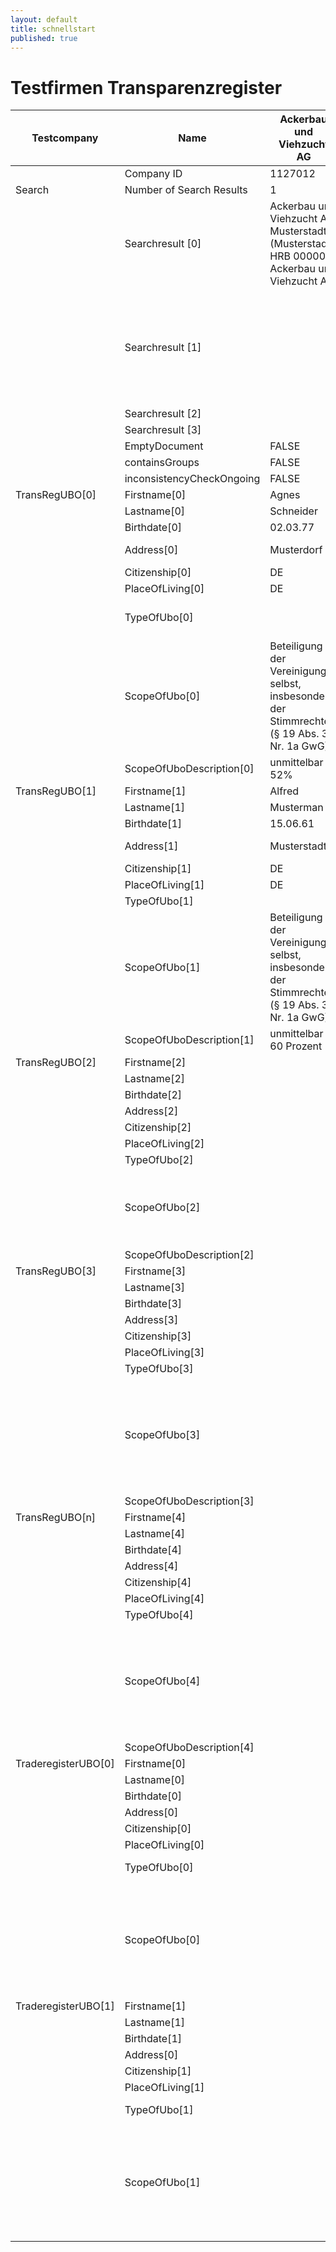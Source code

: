 ```yaml
---
layout: default
title: schnellstart
published: true
---
```


# Testfirmen Transparenzregister

| Testcompany         | Name                      | Ackerbau und Viehzucht AG                                                                    | Vistel AG & Co. KG                                                                                       | Schulz Lebensmittel e.K.                                                                                 | Fairness GmbH                                                                                            | Schlamm Verwaltungs GmbH | Buchverlagsgesellschaft Druck mbH                                                            | Sommertraum Wunsch GmbH                                                                      | XBÖA GmbH, Völklingen | Kultur Service GmbH                                           |
|---------------------|---------------------------|----------------------------------------------------------------------------------------------|----------------------------------------------------------------------------------------------------------|----------------------------------------------------------------------------------------------------------|----------------------------------------------------------------------------------------------------------|--------------------------|----------------------------------------------------------------------------------------------|----------------------------------------------------------------------------------------------|-----------------------|---------------------------------------------------------------|
|                     | Company ID                | 1127012                                                                                      | 2267367                                                                                                  | 2303201                                                                                                  | 2379664                                                                                                  | 2416643                  | 1645768                                                                                      | 2261598                                                                                      | 2232357               | 2372697                                                       |
| Search              | Number of Search Results  | 1                                                                                            | 2                                                                                                        | 1                                                                                                        | 4                                                                                                        | 0                        | 1                                                                                            | 1                                                                                            |                       | 1                                                             |
|                     | Searchresult [0]          | Ackerbau und Viehzucht AG, Musterstadt (Musterstadt), HRB 000001 Ackerbau und Viehzucht AG   | Vistel AG & Co. KG, Musterstadt (Musterstadt), HRB 000002 Vistel AG & Co. KG                             | Schulz Lebensmittel e.K.                                                                                 | Fairness GmbH, Bingen, HRB 564561                                                                        |                          | Buchverlagsgesellschaft Druck mbH, Frankfurt am Main, HRB 3867                               | Sommertraum Wunsch GmbH, Gelsenkirchen, HRB 2674                                             |                       | Kultur Service GmbH, Lichtenstein                             |
|                     | Searchresult [1]          |                                                                                              | Diestel Samen AG & Co. KG, Musterstadt (Musterstadt), HRB 000003 Diestel Samen AG & Co. KG               |                                                                                                          |                                                                                                          |                          |                                                                                              |                                                                                              |                       |                                                               |
|                     | Searchresult [2]          |                                                                                              |                                                                                                          |                                                                                                          |                                                                                                          |                          |                                                                                              |                                                                                              |                       |                                                               |
|                     | Searchresult [3]          |                                                                                              |                                                                                                          |                                                                                                          |                                                                                                          |                          |                                                                                              |                                                                                              |                       |                                                               |
|                     | EmptyDocument             | FALSE                                                                                        | TRUE                                                                                                     | TRUE                                                                                                     | FALSE                                                                                                    |                          | FALSE                                                                                        | FALSE                                                                                        | TRUE                  | FALSE                                                         |
|                     | containsGroups            | FALSE                                                                                        | FALSE                                                                                                    | FALSE                                                                                                    | FALSE                                                                                                    | FALSE                    | FALSE                                                                                        | FALSE                                                                                        | FALSE                 | TRUE                                                          |
|                     | inconsistencyCheckOngoing | FALSE                                                                                        | FALSE                                                                                                    | FALSE                                                                                                    | FALSE                                                                                                    | FALSE                    | FALSE                                                                                        | FALSE                                                                                        | FALSE                 | FALSE                                                         |
| TransRegUBO[0]      | Firstname[0]              | Agnes                                                                                        |                                                                                                          |                                                                                                          | Erika                                                                                                    |                          | John                                                                                         | Jane                                                                                         |                       |                                                               |
|                     | Lastname[0]               | Schneider                                                                                    |                                                                                                          |                                                                                                          | Musterfrau                                                                                               |                          | Doe                                                                                          | Doe                                                                                          |                       |                                                               |
|                     | Birthdate[0]              | 02.03.77                                                                                     |                                                                                                          |                                                                                                          | 01.01.91                                                                                                 |                          | 01.01.80                                                                                     | 01.01.70                                                                                     |                       |                                                               |
|                     | Address[0]                | Musterdorf                                                                                   |                                                                                                          |                                                                                                          | Frankfurt am Main                                                                                        |                          | Berlin                                                                                       | Berlin                                                                                       |                       |                                                               |
|                     | Citizenship[0]            | DE                                                                                           |                                                                                                          |                                                                                                          | ES                                                                                                       |                          | DE                                                                                           | DE                                                                                           |                       |                                                               |
|                     | PlaceOfLiving[0]          | DE                                                                                           |                                                                                                          |                                                                                                          | DE                                                                                                       |                          | DE                                                                                           | DE                                                                                           |                       |                                                               |
|                     | TypeOfUbo[0]              |                                                                                              |                                                                                                          |                                                                                                          | Fiktiver wirtschaftlich Berechtigter                                                                     |                          |                                                                                              |                                                                                              |                       |                                                               |
|                     | ScopeOfUbo[0]             | Beteiligung an der Vereinigung selbst, insbesondere der Stimmrechte (§ 19 Abs. 3 Nr. 1a GwG) |                                                                                                          |                                                                                                          | Funktion des gesetzlichen Vertreters (§ 19 Abs. 3 Nr. 1c GwG)                                            |                          | Beteiligung an der Vereinigung selbst, insbesondere der Stimmrechte (§ 19 Abs. 3 Nr. 1a GwG) | Beteiligung an der Vereinigung selbst, insbesondere der Stimmrechte (§ 19 Abs. 3 Nr. 1a GwG) |                       |                                                               |
|                     | ScopeOfUboDescription[0]  | unmittelbar 52%                                                                              |                                                                                                          |                                                                                                          |                                                                                                          |                          | 55% Stimmrechtsanteil                                                                        | 60 Prozent                                                                                   |                       |                                                               |
| TransRegUBO[1]      | Firstname[1]              | Alfred                                                                                       |                                                                                                          |                                                                                                          |                                                                                                          |                          |                                                                                              | Andreas                                                                                      |                       |                                                               |
|                     | Lastname[1]               | Musterman                                                                                    |                                                                                                          |                                                                                                          |                                                                                                          |                          |                                                                                              | Müller                                                                                       |                       |                                                               |
|                     | Birthdate[1]              | 15.06.61                                                                                     |                                                                                                          |                                                                                                          |                                                                                                          |                          |                                                                                              | 01.11.84                                                                                     |                       |                                                               |
|                     | Address[1]                | Musterstadt                                                                                  |                                                                                                          |                                                                                                          |                                                                                                          |                          |                                                                                              | Frankfurt am Main                                                                            |                       |                                                               |
|                     | Citizenship[1]            | DE                                                                                           |                                                                                                          |                                                                                                          |                                                                                                          |                          |                                                                                              | BE                                                                                           |                       |                                                               |
|                     | PlaceOfLiving[1]          | DE                                                                                           |                                                                                                          |                                                                                                          |                                                                                                          |                          |                                                                                              | DE                                                                                           |                       |                                                               |
|                     | TypeOfUbo[1]              |                                                                                              |                                                                                                          |                                                                                                          |                                                                                                          |                          |                                                                                              |                                                                                              |                       |                                                               |
|                     | ScopeOfUbo[1]             | Beteiligung an der Vereinigung selbst, insbesondere der Stimmrechte (§ 19 Abs. 3 Nr. 1a GwG) |                                                                                                          |                                                                                                          |                                                                                                          |                          |                                                                                              | Ausübung von Kontrolle auf sonstige Weise (§ 19 Abs. 3 Nr. 1b GwG)                           |                       |                                                               |
|                     | ScopeOfUboDescription[1]  | unmittelbar 60 Prozent                                                                       |                                                                                                          |                                                                                                          |                                                                                                          |                          |                                                                                              |                                                                                              |                       |                                                               |
| TransRegUBO[2]      | Firstname[2]              |                                                                                              |                                                                                                          |                                                                                                          |                                                                                                          |                          |                                                                                              | Nicole                                                                                       |                       |                                                               |
|                     | Lastname[2]               |                                                                                              |                                                                                                          |                                                                                                          |                                                                                                          |                          |                                                                                              | Schmidt                                                                                      |                       |                                                               |
|                     | Birthdate[2]              |                                                                                              |                                                                                                          |                                                                                                          |                                                                                                          |                          |                                                                                              | 20.01.71                                                                                     |                       |                                                               |
|                     | Address[2]                |                                                                                              |                                                                                                          |                                                                                                          |                                                                                                          |                          |                                                                                              | Wiesbaden                                                                                    |                       |                                                               |
|                     | Citizenship[2]            |                                                                                              |                                                                                                          |                                                                                                          |                                                                                                          |                          |                                                                                              | DE                                                                                           |                       |                                                               |
|                     | PlaceOfLiving[2]          |                                                                                              |                                                                                                          |                                                                                                          |                                                                                                          |                          |                                                                                              | DE                                                                                           |                       |                                                               |
|                     | TypeOfUbo[2]              |                                                                                              |                                                                                                          |                                                                                                          |                                                                                                          |                          |                                                                                              |                                                                                              |                       |                                                               |
|                     | ScopeOfUbo[2]             |                                                                                              |                                                                                                          |                                                                                                          |                                                                                                          |                          |                                                                                              | Ausübung von Kontrolle auf sonstige Weise (§ 19 Abs. 3 Nr. 1b GwG)                           |                       |                                                               |
|                     | ScopeOfUboDescription[2]  |                                                                                              |                                                                                                          |                                                                                                          |                                                                                                          |                          |                                                                                              |                                                                                              |                       |                                                               |
| TransRegUBO[3]      | Firstname[3]              |                                                                                              |                                                                                                          |                                                                                                          |                                                                                                          |                          |                                                                                              | James                                                                                        |                       |                                                               |
|                     | Lastname[3]               |                                                                                              |                                                                                                          |                                                                                                          |                                                                                                          |                          |                                                                                              | Becker                                                                                       |                       |                                                               |
|                     | Birthdate[3]              |                                                                                              |                                                                                                          |                                                                                                          |                                                                                                          |                          |                                                                                              | 01.01.80                                                                                     |                       |                                                               |
|                     | Address[3]                |                                                                                              |                                                                                                          |                                                                                                          |                                                                                                          |                          |                                                                                              | Amsterdam                                                                                    |                       |                                                               |
|                     | Citizenship[3]            |                                                                                              |                                                                                                          |                                                                                                          |                                                                                                          |                          |                                                                                              | NL                                                                                           |                       |                                                               |
|                     | PlaceOfLiving[3]          |                                                                                              |                                                                                                          |                                                                                                          |                                                                                                          |                          |                                                                                              | NL                                                                                           |                       |                                                               |
|                     | TypeOfUbo[3]              |                                                                                              |                                                                                                          |                                                                                                          |                                                                                                          |                          |                                                                                              |                                                                                              |                       |                                                               |
|                     | ScopeOfUbo[3]             |                                                                                              |                                                                                                          |                                                                                                          |                                                                                                          |                          |                                                                                              | Beteiligung an der Vereinigung selbst, insbesondere der Stimmrechte (§ 19 Abs. 3 Nr. 1a GwG) |                       |                                                               |
|                     | ScopeOfUboDescription[3]  |                                                                                              |                                                                                                          |                                                                                                          |                                                                                                          |                          |                                                                                              |                                                                                              |                       |                                                               |
| TransRegUBO[n]      | Firstname[4]              |                                                                                              |                                                                                                          |                                                                                                          |                                                                                                          |                          |                                                                                              | Lisa                                                                                         |                       |                                                               |
|                     | Lastname[4]               |                                                                                              |                                                                                                          |                                                                                                          |                                                                                                          |                          |                                                                                              | Lichter                                                                                      |                       |                                                               |
|                     | Birthdate[4]              |                                                                                              |                                                                                                          |                                                                                                          |                                                                                                          |                          |                                                                                              | 10.07.94                                                                                     |                       |                                                               |
|                     | Address[4]                |                                                                                              |                                                                                                          |                                                                                                          |                                                                                                          |                          |                                                                                              | Kassel                                                                                       |                       |                                                               |
|                     | Citizenship[4]            |                                                                                              |                                                                                                          |                                                                                                          |                                                                                                          |                          |                                                                                              | DE                                                                                           |                       |                                                               |
|                     | PlaceOfLiving[4]          |                                                                                              |                                                                                                          |                                                                                                          |                                                                                                          |                          |                                                                                              | DE                                                                                           |                       |                                                               |
|                     | TypeOfUbo[4]              |                                                                                              |                                                                                                          |                                                                                                          |                                                                                                          |                          |                                                                                              |                                                                                              |                       |                                                               |
|                     | ScopeOfUbo[4]             |                                                                                              |                                                                                                          |                                                                                                          |                                                                                                          |                          |                                                                                              | Beteiligung an der Vereinigung selbst, insbesondere der Stimmrechte (§ 19 Abs. 3 Nr. 1a GwG) |                       |                                                               |
|                     | ScopeOfUboDescription[4]  |                                                                                              |                                                                                                          |                                                                                                          |                                                                                                          |                          |                                                                                              |                                                                                              |                       |                                                               |
| TraderegisterUBO[0] | Firstname[0]              |                                                                                              | Fritz                                                                                                    | Marco                                                                                                    | Ernst                                                                                                    |                          |                                                                                              |                                                                                              |                       | WOLFRAM                                                       |
|                     | Lastname[0]               |                                                                                              | Auerbach                                                                                                 | Lewandowksi                                                                                              | Ottersbach                                                                                               |                          |                                                                                              |                                                                                              |                       | RADANOVIC                                                     |
|                     | Birthdate[0]              |                                                                                              | 18.02.64                                                                                                 | 15.03.48                                                                                                 | 23.12.65                                                                                                 |                          |                                                                                              |                                                                                              |                       | 04.05.69                                                      |
|                     | Address[0]                |                                                                                              | Frankfurt                                                                                                | Oldenburg                                                                                                | Hamburg                                                                                                  |                          |                                                                                              |                                                                                              |                       | SCHEYERN                                                      |
|                     | Citizenship[0]            |                                                                                              |                                                                                                          |                                                                                                          |                                                                                                          |                          |                                                                                              |                                                                                              |                       |                                                               |
|                     | PlaceOfLiving[0]          |                                                                                              |                                                                                                          |                                                                                                          |                                                                                                          |                          |                                                                                              |                                                                                              |                       |                                                               |
|                     | TypeOfUbo[0]              |                                                                                              | tatsächliche Berechtigung                                                                                | tatsächliche Berechtigung                                                                                | tatsächliche Berechtigung                                                                                |                          |                                                                                              |                                                                                              |                       |                                                               |
|                     | ScopeOfUbo[0]             |                                                                                              | Beteiligung an der Vereinigung selbst, insbesondere der Höhe der Kapitalanteile (§ 19 Abs. 3 Nr. 1a GwG) | Beteiligung an der Vereinigung selbst, insbesondere der Höhe der Kapitalanteile (§ 19 Abs. 3 Nr. 1a GwG) | Beteiligung an der Vereinigung selbst, insbesondere der Höhe der Kapitalanteile (§ 19 Abs. 3 Nr. 1a GwG) |                          |                                                                                              |                                                                                              |                       | Funktion des gesetzlichen Vertreters (§ 19 Abs. 3 Nr. 1c GwG) |
| TraderegisterUBO[1] | Firstname[1]              |                                                                                              |                                                                                                          |                                                                                                          | Holger                                                                                                   |                          |                                                                                              |                                                                                              |                       |                                                               |
|                     | Lastname[1]               |                                                                                              |                                                                                                          |                                                                                                          | Cloppenburg                                                                                              |                          |                                                                                              |                                                                                              |                       |                                                               |
|                     | Birthdate[1]              |                                                                                              |                                                                                                          |                                                                                                          | 06.04.68                                                                                                 |                          |                                                                                              |                                                                                              |                       |                                                               |
|                     | Address[0]                |                                                                                              |                                                                                                          |                                                                                                          | Hamburg                                                                                                  |                          |                                                                                              |                                                                                              |                       |                                                               |
|                     | Citizenship[1]            |                                                                                              |                                                                                                          |                                                                                                          |                                                                                                          |                          |                                                                                              |                                                                                              |                       |                                                               |
|                     | PlaceOfLiving[1]          |                                                                                              |                                                                                                          |                                                                                                          |                                                                                                          |                          |                                                                                              |                                                                                              |                       |                                                               |
|                     | TypeOfUbo[1]              |                                                                                              |                                                                                                          |                                                                                                          | tatsächliche Berechtigung                                                                                |                          |                                                                                              |                                                                                              |                       |                                                               |
|                     | ScopeOfUbo[1]             |                                                                                              |                                                                                                          |                                                                                                          | Beteiligung an der Vereinigung selbst, insbesondere der Höhe der Kapitalanteile (§ 19 Abs. 3 Nr. 1a GwG) |                          |                                                                                              |                                                                                              |                       |                                                               |